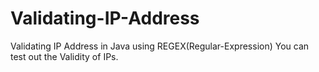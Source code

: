 # Validating-IP-Address
Validating IP Address in Java using REGEX(Regular-Expression)
You can test out the Validity of IPs. 
